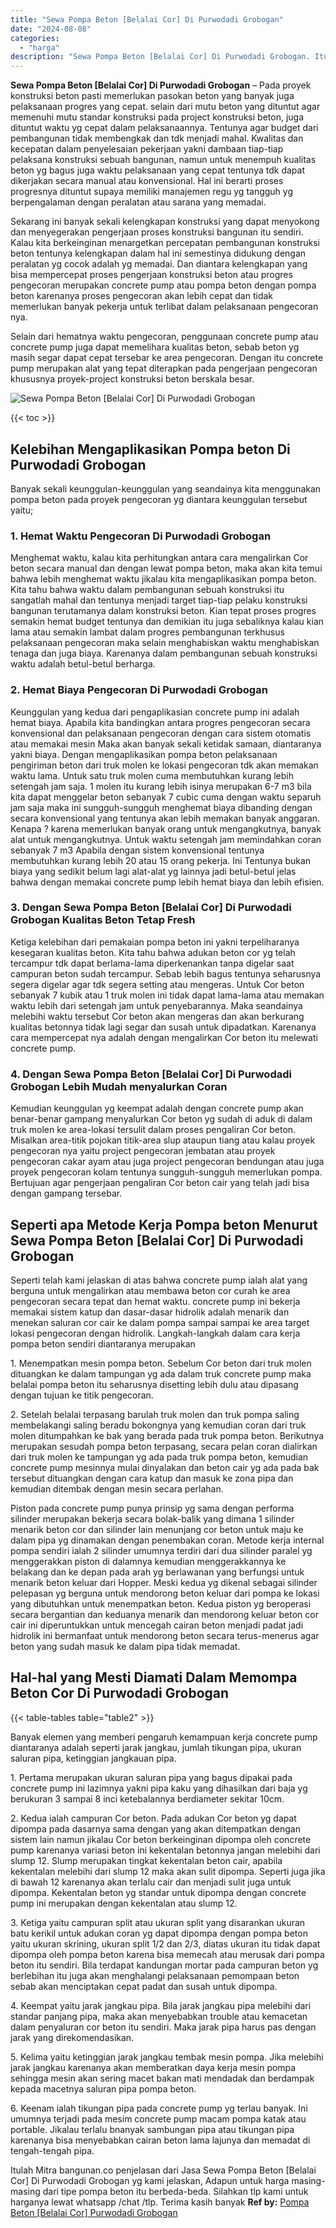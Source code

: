 ```yaml
---
title: "Sewa Pompa Beton [Belalai Cor] Di Purwodadi Grobogan"
date: "2024-08-08"
categories: 
  - "harga"
description: "Sewa Pompa Beton [Belalai Cor] Di Purwodadi Grobogan. Itulah Mitra bangunan.co penjelasan dari Jasa Sewa Pompa Beton [Belalai Cor] Di Purwodadi Grobogan yg..."
---
```


**Sewa Pompa Beton \[Belalai Cor\] Di Purwodadi Grobogan** – Pada proyek konstruksi beton pasti memerlukan pasokan beton yang banyak juga pelaksanaan progres yang cepat. selain dari mutu beton yang dituntut agar memenuhi mutu standar konstruksi pada project konstruksi beton, juga dituntut waktu yg cepat dalam pelaksanaannya. Tentunya agar budget dari pembangunan tidak membengkak dan tdk menjadi mahal. Kwalitas dan kecepatan dalam penyelesaian pekerjaan yakni dambaan tiap-tiap pelaksana konstruksi sebuah bangunan, namun untuk menempuh kualitas beton yg bagus juga waktu pelaksanaan yang cepat tentunya tdk dapat dikerjakan secara manual atau konvensional. Hal ini berarti proses progresnya dituntut supaya memiliki manajemen regu yg tangguh yg berpengalaman dengan peralatan atau sarana yang memadai.

Sekarang ini banyak sekali kelengkapan konstruksi yang dapat menyokong dan menyegerakan pengerjaan proses konstruksi bangunan itu sendiri. Kalau kita berkeinginan menargetkan percepatan pembangunan konstruksi beton tentunya kelengkapan dalam hal ini semestinya didukung dengan peralatan yg cocok adalah yg memadai. Dan diantara kelengkapan yang bisa mempercepat proses pengerjaan konstruksi beton atau progres pengecoran merupakan concrete pump atau pompa beton dengan pompa beton karenanya proses pengecoran akan lebih cepat dan tidak memerlukan banyak pekerja untuk terlibat dalam pelaksanaan pengecoran nya.

Selain dari hematnya waktu pengecoran, penggunaan concrete pump atau concrete pump juga dapat memelihara kualitas beton, sebab beton yg masih segar dapat cepat tersebar ke area pengecoran. Dengan itu concrete pump merupakan alat yang tepat diterapkan pada pengerjaan pengecoran khususnya proyek-project konstruksi beton berskala besar.

![Sewa Pompa Beton [Belalai Cor] Di Purwodadi Grobogan](/images/sewa-concrete-pump-33.png)

{{< toc >}}

## Kelebihan Mengaplikasikan Pompa beton Di Purwodadi Grobogan

Banyak sekali keunggulan-keunggulan yang seandainya kita menggunakan pompa beton pada proyek pengecoran yg diantara keunggulan tersebut yaitu;

### 1\. Hemat Waktu Pengecoran Di Purwodadi Grobogan

Menghemat waktu, kalau kita perhitungkan antara cara mengalirkan Cor beton secara manual dan dengan lewat pompa beton, maka akan kita temui bahwa lebih menghemat waktu jikalau kita mengaplikasikan pompa beton. Kita tahu bahwa waktu dalam pembangunan sebuah konstruksi itu sangatlah mahal dan tentunya menjadi target tiap-tiap pelaku konstruksi bangunan terutamanya dalam konstruksi beton. Kian tepat proses progres semakin hemat budget tentunya dan demikian itu juga sebaliknya kalau kian lama atau semakin lambat dalam progres pembangunan terkhusus pelaksanaan pengecoran maka selain menghabiskan waktu menghabiskan tenaga dan juga biaya. Karenanya dalam pembangunan sebuah konstruksi waktu adalah betul-betul berharga.

### 2\. Hemat Biaya Pengecoran Di Purwodadi Grobogan

Keunggulan yang kedua dari pengaplikasian concrete pump ini adalah hemat biaya. Apabila kita bandingkan antara progres pengecoran secara konvensional dan pelaksanaan pengecoran dengan cara sistem otomatis atau memakai mesin Maka akan banyak sekali ketidak samaan, diantaranya yakni biaya. Dengan mengaplikasikan pompa beton pelaksanaan pengiriman beton dari truk molen ke lokasi pengecoran tdk akan memakan waktu lama. Untuk satu truk molen cuma membutuhkan kurang lebih setengah jam saja. 1 molen itu kurang lebih isinya merupakan 6-7 m3 bila kita dapat menggelar beton sebanyak 7 cubic cuma dengan waktu separuh jam saja maka ini sungguh-sungguh menghemat biaya dibanding dengan secara konvensional yang tentunya akan lebih memakan banyak anggaran. Kenapa ? karena memerlukan banyak orang untuk mengangkutnya, banyak alat untuk mengangkutnya. Untuk waktu setengah jam memindahkan coran sebanyak 7 m3 Apabila dengan sistem konvensional tentunya membutuhkan kurang lebih 20 atau 15 orang pekerja. Ini Tentunya bukan biaya yang sedikit belum lagi alat-alat yg lainnya jadi betul-betul jelas bahwa dengan memakai concrete pump lebih hemat biaya dan lebih efisien.

### 3\. Dengan Sewa Pompa Beton \[Belalai Cor\] Di Purwodadi Grobogan Kualitas Beton Tetap Fresh

Ketiga kelebihan dari pemakaian pompa beton ini yakni terpeliharanya kesegaran kualitas beton. Kita tahu bahwa adukan beton cor yg telah tercampur tdk dapat berlama-lama diperkenankan tanpa digelar saat campuran beton sudah tercampur. Sebab lebih bagus tentunya seharusnya segera digelar agar tdk segera setting atau mengeras. Untuk Cor beton sebanyak 7 kubik atau 1 truk molen ini tidak dapat lama-lama atau memakan waktu lebih dari setengah jam untuk penyebarannya. Maka seandainya melebihi waktu tersebut Cor beton akan mengeras dan akan berkurang kualitas betonnya tidak lagi segar dan susah untuk dipadatkan. Karenanya cara mempercepat nya adalah dengan mengalirkan Cor beton itu melewati concrete pump.

### 4\. Dengan Sewa Pompa Beton \[Belalai Cor\] Di Purwodadi Grobogan Lebih Mudah menyalurkan Coran

Kemudian keunggulan yg keempat adalah dengan concrete pump akan benar-benar gampang menyalurkan Cor beton yg sudah di aduk di dalam truk molen ke area-lokasi tersulit dalam proses pengaliran Cor beton. Misalkan area-titik pojokan titik-area slup ataupun tiang atau kalau proyek pengecoran nya yaitu project pengecoran jembatan atau proyek pengecoran cakar ayam atau juga project pengecoran bendungan atau juga proyek pengecoran kolam tentunya sungguh-sungguh memerlukan pompa. Bertujuan agar pengerjaan pengaliran Cor beton cair yang telah jadi bisa dengan gampang tersebar.

## Seperti apa Metode Kerja Pompa beton Menurut Sewa Pompa Beton \[Belalai Cor\] Di Purwodadi Grobogan

Seperti telah kami jelaskan di atas bahwa concrete pump ialah alat yang berguna untuk mengalirkan atau membawa beton cor curah ke area pengecoran secara tepat dan hemat waktu. concrete pump ini bekerja memakai sistem katup dan dasar-dasar hidrolik adalah menarik dan menekan saluran cor cair ke dalam pompa sampai sampai ke area target lokasi pengecoran dengan hidrolik. Langkah-langkah dalam cara kerja pompa beton sendiri diantaranya merupakan

1\. Menempatkan mesin pompa beton. Sebelum Cor beton dari truk molen dituangkan ke dalam tampungan yg ada dalam truk concrete pump maka belalai pompa beton itu seharusnya disetting lebih dulu atau dipasang dengan tujuan ke titik pengecoran.

2\. Setelah belalai terpasang barulah truk molen dan truk pompa saling membelakangi saling beradu bokongnya yang kemudian coran dari truk molen ditumpahkan ke bak yang berada pada truk pompa beton. Berikutnya merupakan sesudah pompa beton terpasang, secara pelan coran dialirkan dari truk molen ke tampungan yg ada pada truk pompa beton, kemudian concrete pump mesinnya mulai dinyalakan dan beton cair yg ada pada bak tersebut dituangkan dengan cara katup dan masuk ke zona pipa dan kemudian ditembak dengan mesin secara perlahan.

Piston pada concrete pump punya prinsip yg sama dengan performa silinder merupakan bekerja secara bolak-balik yang dimana 1 silinder menarik beton cor dan silinder lain menunjang cor beton untuk maju ke dalam pipa yg dinamakan dengan penembakan coran. Metode kerja internal pompa sendiri ialah 2 silinder umumnya terdiri dari dua silinder paralel yg menggerakkan piston di dalamnya kemudian menggerakkannya ke belakang dan ke depan pada arah yg berlawanan yang berfungsi untuk menarik beton keluar dari Hopper. Meski kedua yg dikenal sebagai silinder pelepasan yg berguna untuk mendorong beton keluar dari pompa ke lokasi yang dibutuhkan untuk menempatkan beton. Kedua piston yg beroperasi secara bergantian dan keduanya menarik dan mendorong keluar beton cor cair ini diperuntukkan untuk mencegah cairan beton menjadi padat jadi hidrolik ini bermanfaat untuk mendorong beton secara terus-menerus agar beton yang sudah masuk ke dalam pipa tidak memadat.

## Hal-hal yang Mesti Diamati Dalam Memompa Beton Cor Di Purwodadi Grobogan

{{< table-tables table="table2" >}}

Banyak elemen yang memberi pengaruh kemampuan kerja concrete pump diantaranya adalah seperti jarak jangkau, jumlah tikungan pipa, ukuran saluran pipa, ketinggian jangkauan pipa.

1\. Pertama merupakan ukuran saluran pipa yang bagus dipakai pada concrete pump ini lazimnya yakni pipa kaku yang dihasilkan dari baja yg berukuran 3 sampai 8 inci ketebalannya berdiameter sekitar 10cm.

2\. Kedua ialah campuran Cor beton. Pada adukan Cor beton yg dapat dipompa pada dasarnya sama dengan yang akan ditempatkan dengan sistem lain namun jikalau Cor beton berkeinginan dipompa oleh concrete pump karenanya variasi beton ini kekentalan betonnya jangan melebihi dari slump 12. Slump merupakan tingkat kekentalan beton cair, apabila kekentalan melebihi dari slump 12 maka akan sulit dipompa. Seperti juga jika di bawah 12 karenanya akan terlalu cair dan menjadi sulit juga untuk dipompa. Kekentalan beton yg standar untuk dipompa dengan concrete pump ini merupakan dengan kekentalan atau slump 12.

3\. Ketiga yaitu campuran split atau ukuran split yang disarankan ukuran batu kerikil untuk adukan coran yg dapat dipompa dengan pompa beton yaitu ukuran skrining, ukuran split 1/2 dan 2/3, diatas ukuran itu tidak dapat dipompa oleh pompa beton karena bisa memecah atau merusak dari pompa beton itu sendiri. Bila terdapat kandungan mortar pada campuran beton yg berlebihan itu juga akan menghalangi pelaksanaan pemompaan beton sebab akan menciptakan cepat padat dan susah untuk dipompa.

4\. Keempat yaitu jarak jangkau pipa. Bila jarak jangkau pipa melebihi dari standar panjang pipa, maka akan menyebabkan trouble atau kemacetan dalam penyaluran cor beton itu sendiri. Maka jarak pipa harus pas dengan jarak yang direkomendasikan.

5\. Kelima yaitu ketinggian jarak jangkau tembak mesin pompa. Jika melebihi jarak jangkau karenanya akan memberatkan daya kerja mesin pompa sehingga mesin akan sering macet bakan mati mendadak dan berdampak kepada macetnya saluran pipa pompa beton.

6\. Keenam ialah tikungan pipa pada concrete pump yg terlau banyak. Ini umumnya terjadi pada mesim concrete pump macam pompa katak atau portable. Jikalau terlalu bnanyak sambungan pipa atau tikungan pipa karenanya bisa menyebabkan cairan beton lama lajunya dan memadat di tengah-tengah pipa.

Itulah Mitra bangunan.co penjelasan dari Jasa Sewa Pompa Beton \[Belalai Cor\] Di Purwodadi Grobogan yg kami jelaskan, Adapun untuk harga masing-masing dari tipe pompa beton itu berbeda-beda. Silahkan tlp kami untuk harganya lewat whatsapp /chat /tlp. Terima kasih banyak
**Ref by:** [Pompa Beton [Belalai Cor] Purwodadi Grobogan](https://id.wikipedia.org/wiki/Pompa)
